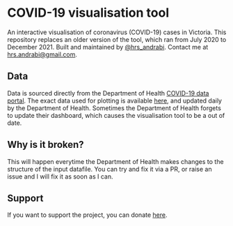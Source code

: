 # COVID-19 visualisation tool

An interactive visualisation of coronavirus (COVID-19) cases in Victoria. This repository replaces
an older version of the tool, which ran from July 2020 to December 2021. Built and maintained by
[@hrs_andrabi](https://twitter.com/hrs_andrabi). Contact me at hrs.andrabi@gmail.com.

## Data

Data is sourced directly from the Department of Health [COVID-19 data
portal](https://www.coronavirus.vic.gov.au/victorian-coronavirus-covid-19-data). The exact data used
for plotting is available
[here](https://docs.google.com/spreadsheets/d/e/2PACX-1vQ9oKYNQhJ6v85dQ9qsybfMfc-eaJ9oKVDZKx-VGUr6szNoTbvsLTzpEaJ3oW_LZTklZbz70hDBUt-d/pub?gid=0&single=true&output=csv),
and updated daily by the Department of Health. Sometimes the Department of Health forgets to update
their dashboard, which causes the visualisation tool to be a out of date.

## Why is it broken?

This will happen everytime the Department of Health makes changes to the structure of the input
datafile. You can try and fix it via a PR, or raise an issue and I will fix it as soon as I can.

## Support

If you want to support the project, you can donate
[here](https://www.paypal.com/cgi-bin/webscr?cmd=_s-xclick&hosted_button_id=UP78SXH27MH5J&source=url).
